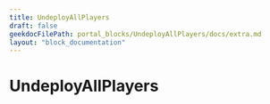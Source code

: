 ```yaml
---
title: UndeployAllPlayers
draft: false
geekdocFilePath: portal_blocks/UndeployAllPlayers/docs/extra.md
layout: "block_documentation"
---
```

# UndeployAllPlayers